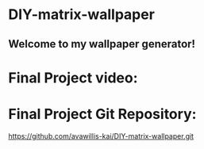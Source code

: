 # DIY-matrix-wallpaper
## Welcome to my wallpaper generator!

# Final Project video:

# Final Project Git Repository:
 https://github.com/avawillis-kai/DIY-matrix-wallpaper.git

